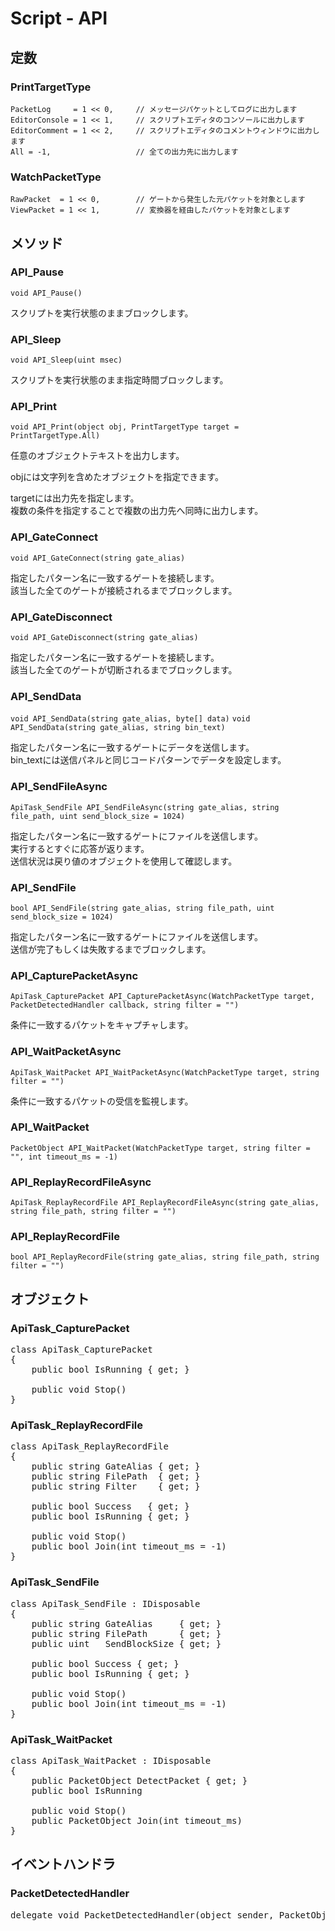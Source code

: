 <link href="../params.css" rel="stylesheet"></link>

# Script - API


## 定数

### PrintTargetType

    PacketLog     = 1 << 0,     // メッセージパケットとしてログに出力します
    EditorConsole = 1 << 1,     // スクリプトエディタのコンソールに出力します
    EditorComment = 1 << 2,     // スクリプトエディタのコメントウィンドウに出力します
    All = -1,                   // 全ての出力先に出力します

### WatchPacketType

    RawPacket  = 1 << 0,        // ゲートから発生した元パケットを対象とします
    ViewPacket = 1 << 1,        // 変換器を経由したパケットを対象とします

## メソッド

### API_Pause

`void API_Pause()`

スクリプトを実行状態のままブロックします。<br>

### API_Sleep

`void API_Sleep(uint msec)`

スクリプトを実行状態のまま指定時間ブロックします。

### API_Print

`void API_Print(object obj, PrintTargetType target = PrintTargetType.All)`

任意のオブジェクトテキストを出力します。

objには文字列を含めたオブジェクトを指定できます。

targetには出力先を指定します。<br>
複数の条件を指定することで複数の出力先へ同時に出力します。

### API_GateConnect

`void API_GateConnect(string gate_alias)`

指定したパターン名に一致するゲートを接続します。<br>
該当した全てのゲートが接続されるまでブロックします。

### API_GateDisconnect

`void API_GateDisconnect(string gate_alias)`

指定したパターン名に一致するゲートを接続します。<br>
該当した全てのゲートが切断されるまでブロックします。

### API_SendData

`void API_SendData(string gate_alias, byte[] data)`
`void API_SendData(string gate_alias, string bin_text)`

指定したパターン名に一致するゲートにデータを送信します。<br>
bin_textには送信パネルと同じコードパターンでデータを設定します。

### API_SendFileAsync

`ApiTask_SendFile API_SendFileAsync(string gate_alias, string file_path, uint send_block_size = 1024)`

指定したパターン名に一致するゲートにファイルを送信します。<br>
実行するとすぐに応答が返ります。<br>
送信状況は戻り値のオブジェクトを使用して確認します。<br>

### API_SendFile

`bool API_SendFile(string gate_alias, string file_path, uint send_block_size = 1024)`

指定したパターン名に一致するゲートにファイルを送信します。<br>
送信が完了もしくは失敗するまでブロックします。<br>

### API_CapturePacketAsync

`ApiTask_CapturePacket API_CapturePacketAsync(WatchPacketType target, PacketDetectedHandler callback, string filter = "")`

条件に一致するパケットをキャプチャします。

### API_WaitPacketAsync

`ApiTask_WaitPacket API_WaitPacketAsync(WatchPacketType target, string filter = "")`

条件に一致するパケットの受信を監視します。

### API_WaitPacket

`PacketObject API_WaitPacket(WatchPacketType target, string filter = "", int timeout_ms = -1)`

### API_ReplayRecordFileAsync

`ApiTask_ReplayRecordFile API_ReplayRecordFileAsync(string gate_alias, string file_path, string filter = "")`

### API_ReplayRecordFile

`bool API_ReplayRecordFile(string gate_alias, string file_path, string filter = "")`

## オブジェクト

### ApiTask_CapturePacket

<pre>
class ApiTask_CapturePacket
{
    public bool IsRunning { get; }

    public void Stop()
}
</pre>

### ApiTask_ReplayRecordFile

<pre>
class ApiTask_ReplayRecordFile
{
    public string GateAlias { get; }
    public string FilePath  { get; }
    public string Filter    { get; }

    public bool Success   { get; }
    public bool IsRunning { get; }

    public void Stop()
    public bool Join(int timeout_ms = -1)
}
</pre>

### ApiTask_SendFile

<pre>
class ApiTask_SendFile : IDisposable
{
    public string GateAlias     { get; }
    public string FilePath      { get; }
    public uint   SendBlockSize { get; }

    public bool Success { get; }
    public bool IsRunning { get; }

    public void Stop()
    public bool Join(int timeout_ms = -1)
}
</pre>

### ApiTask_WaitPacket

<pre>
class ApiTask_WaitPacket : IDisposable
{
    public PacketObject DetectPacket { get; }
    public bool IsRunning

    public void Stop()
    public PacketObject Join(int timeout_ms)
}
</pre>

## イベントハンドラ

### PacketDetectedHandler

<pre>
delegate void PacketDetectedHandler(object sender, PacketObject packet)
</pre>
